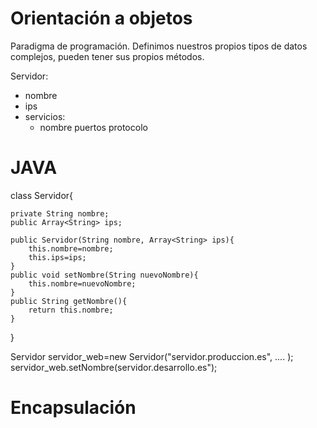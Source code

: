 # Orientación a objetos

Paradigma de programación.
Definimos nuestros propios tipos de datos complejos, pueden tener sus propios métodos.

Servidor:
- nombre
- ips
- servicios:
    - nombre
      puertos
      protocolo


# JAVA

class Servidor{
    
    private String nombre;
    public Array<String> ips;
    
    public Servidor(String nombre, Array<String> ips){
        this.nombre=nombre;
        this.ips=ips;
    }
    public void setNombre(String nuevoNombre){
        this.nombre=nuevoNombre;
    }
    public String getNombre(){
        return this.nombre;
    }
}

Servidor servidor_web=new Servidor("servidor.produccion.es", .... );
servidor_web.setNombre(servidor.desarrollo.es");

# Encapsulación